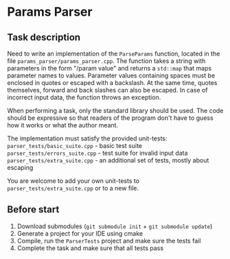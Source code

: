 # Params Parser

## Task description

Need to write an implementation of the `ParseParams` function, located in the file `params_parser/params_parser.cpp`.
The function takes a string with parameters in the form "/param value" and returns a `std::map` that maps parameter names to values.
Parameter values containing spaces must be enclosed in quotes or escaped with a backslash. At the same time, quotes themselves, forward and back slashes can also be escaped.
In case of incorrect input data, the function throws an exception.

When performing a task, only the standard library should be used. The code should be expressive so that readers of the program don't have to guess how it works or what the author meant.
  
The implementation must satisfy the provided unit-tests:  
`parser_tests/basic_suite.cpp` - basic test suite
`parser_tests/errors_suite.cpp` - test suite for invalid input data
`parser_tests/extra_suite.cpp` - an additional set of tests, mostly about escaping
  
You are welcome to add your own unit-tests to `parser_tests/extra_suite.cpp` or to a new file.

## Before start

1. Download submodules (`git submodule init` + `git submodule update`)
2. Generate a project for your IDE using cmake
3. Compile, run the `ParserTests` project and make sure the tests fail
4. Complete the task and make sure that all tests pass